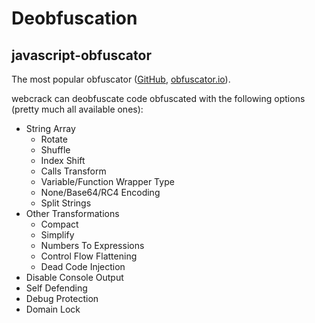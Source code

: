 # Deobfuscation

## javascript-obfuscator

The most popular obfuscator ([GitHub](https://github.com/javascript-obfuscator/javascript-obfuscator), [obfuscator.io](https://obfuscator.io)).

webcrack can deobfuscate code obfuscated with the following options (pretty much all available ones):

- String Array
  - Rotate
  - Shuffle
  - Index Shift
  - Calls Transform
  - Variable/Function Wrapper Type
  - None/Base64/RC4 Encoding
  - Split Strings
- Other Transformations
  - Compact
  - Simplify
  - Numbers To Expressions
  - Control Flow Flattening
  - Dead Code Injection
- Disable Console Output
- Self Defending
- Debug Protection
- Domain Lock
